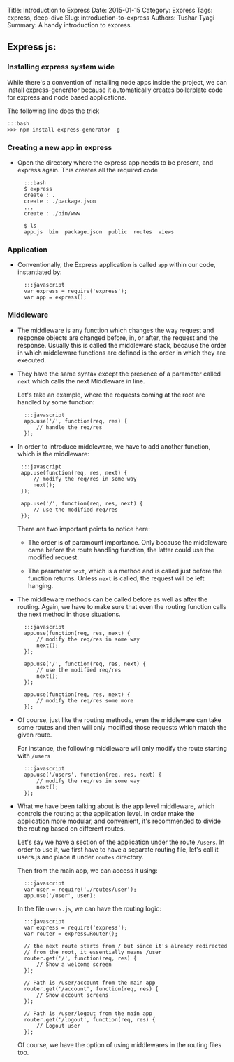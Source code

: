 Title: Introduction to Express
Date: 2015-01-15
Category: Express
Tags: express, deep-dive
Slug: introduction-to-express
Authors: Tushar Tyagi
Summary: A handy introduction to express.


## Express js:

### Installing express system wide ###

While there's a convention of installing node apps inside the project, we
can install express-generator because it automatically creates boilerplate
code for express and node based applications.

The following line does the trick

	:::bash
	>>> npm install express-generator -g

### Creating a new app in express ###

* Open the directory where the express app needs to be present, and express
again. This creates all the required code

		:::bash
		$ express
		create : .
		create : ./package.json
		...
		create : ./bin/www

		$ ls
		app.js  bin  package.json  public  routes  views



### Application
* Conventionally, the Express application is called `app` within our code, 
  instantiated by:

		:::javascript
		var express = require('express');
		var app = express();

### Middleware
* The middleware is any function which changes the way request and response
  objects are changed before, in, or after, the request and the response.
  Usually this is called the middleware stack, because the order in which
  middleware functions are defined is the order in which they are executed.

* They have the same syntax except the presence of a parameter called `next`
  which calls the next Middleware in line.

  Let's take an example, where the requests coming at the root are handled by 
  some function:
  
		:::javascript
		app.use('/', function(req, res) { 
			// handle the req/res 
		});
  
*  In order to introduce middleware, we have to add another function, which is 
  the middleware:


		:::javascript
		app.use(function(req, res, next) {
			// modify the req/res in some way
			next();
		});
    
		app.use('/', function(req, res, next) {
			// use the modified req/res
		});
    
	There are two important points to notice here:

	* The order is of paramount  importance. Only because the middleware came 
    before the route handling  function, the latter could use the modified 
    request. 

	* The parameter `next`, which is a method and is called just before the
	function returns. Unless `next` is called, the request will be left hanging.

* The middleware methods can be called before as well as after the routing.
  Again, we have to make sure that even the routing function calls the next 
  method in those situations. 
  
		:::javascript
		app.use(function(req, res, next) {
			// modify the req/res in some way
			next();
		});
    
		app.use('/', function(req, res, next) {
			// use the modified req/res
			next();
		});
	
		app.use(function(req, res, next) {
			// modify the req/res some more
		});

* Of course, just like the routing methods, even the middleware can take some 
	routes and then will only modified those requests which match the given 
	route.

	For instance, the following middleware will only modify the route starting
	with `/users`


		:::javascript
		app.use('/users', function(req, res, next) {
			// modify the req/res in some way
			next();
		});

* What we have been talking about is the app level middleware, which controls 
	the routing at the application level. In order make the application more 
	modular, and convenient, it's recommended to divide the routing based on 
	different routes.

	Let's say we have a section of the application under the route `/users`. In
	order to use it, we first have to have a separate routing file, let's call 
	it users.js and place it under `routes` directory.

	Then from the main app, we can access it using:

		:::javascript
		var user = require('./routes/user');
		app.use('/user', user);

	In the file `users.js`, we can have the routing logic:

		:::javascript
		var express = require('express');
		var router = express.Router();

		// the next route starts from / but since it's already redirected
		// from the root, it essentially means /user
		router.get('/', function(req, res) {
			// Show a welcome screen
		});

		// Path is /user/account from the main app
		router.get('/account', function(req, res) {
			// Show account screens
		});

		// Path is /user/logout from the main app
		router.get('/logout', function(req, res) {
			// Logout user
		});

	Of course, we have the option of using middlewares in the routing files 
	too.
